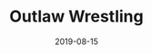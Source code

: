 ---
title: "Outlaw Wrestling"

date: 2019-08-15
location: Our Lady Of Mount Carmel, Brooklyn, NY
cagematch: https://www.cagematch.net/en/?id=1&nr=232961
---